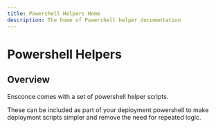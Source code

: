 ```yaml
---
title: Powershell Helpers Home
description: The home of Powershell helper documentation
---
```


# Powershell Helpers

## Overview

Ensconce comes with a set of powershell helper scripts.  

These can be included as part of your deployment powershell to make deployment scripts simpler and remove the need for repeated logic.

